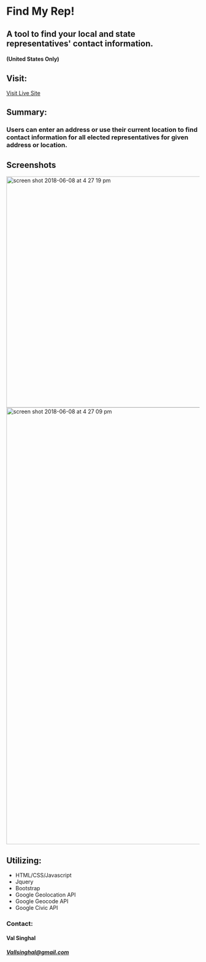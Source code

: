 # Find My Rep! 

## A tool to find your local and state representatives' contact information. 
#### (United States Only)

## Visit: 
[Visit Live Site](https://vallsurf.github.io/FindMyRep/)

## Summary: 
### Users can enter an address or use their current location to find contact information for all elected representatives for given address or location. 

## Screenshots
<img width="603" alt="screen shot 2018-06-08 at 4 27 19 pm" src="https://user-images.githubusercontent.com/487681/41184988-e55fa00a-6b38-11e8-9e74-5342fc76e80e.png">
<img width="1140" alt="screen shot 2018-06-08 at 4 27 09 pm" src="https://user-images.githubusercontent.com/487681/41185021-2cd5ad30-6b39-11e8-8396-f54da60b3d13.png">

## Utilizing:
* HTML/CSS/Javascript<br>
* Jquery<br>
* Bootstrap<br>
* Google Geolocation API<br>
* Google Geocode API<br>
* Google Civic API <br>


### Contact:
#### Val Singhal
##### Vallsinghal@gmail.com 
